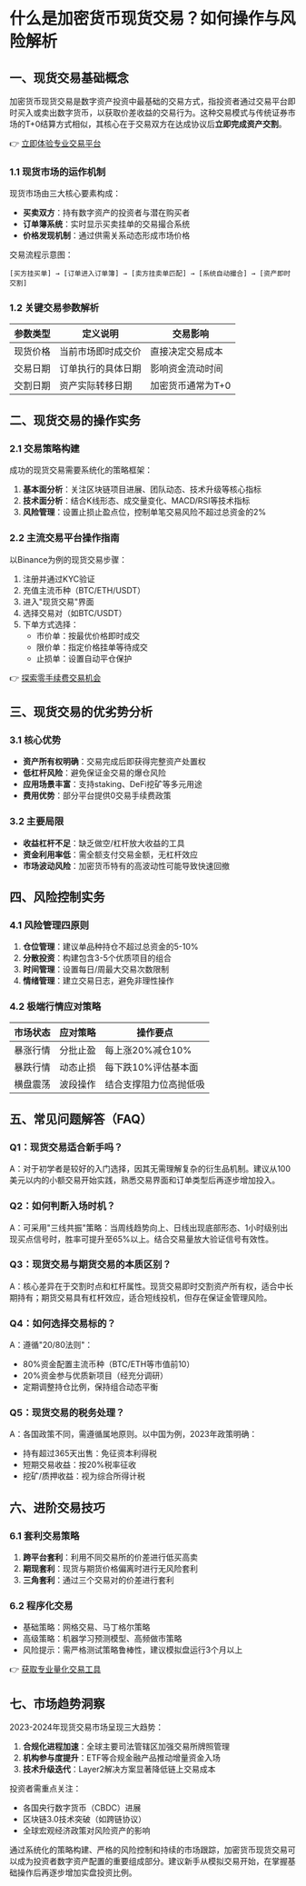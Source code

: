 # 什么是加密货币现货交易？如何操作与风险解析

## 一、现货交易基础概念
加密货币现货交易是数字资产投资中最基础的交易方式，指投资者通过交易平台即时买入或卖出数字货币，以获取价差收益的交易行为。这种交易模式与传统证券市场的T+0结算方式相似，其核心在于交易双方在达成协议后**立即完成资产交割**。

👉 [立即体验专业交易平台](https://bit.ly/okx_welcome)

### 1.1 现货市场的运作机制
现货市场由三大核心要素构成：
- **买卖双方**：持有数字资产的投资者与潜在购买者
- **订单簿系统**：实时显示买卖挂单的交易撮合系统
- **价格发现机制**：通过供需关系动态形成市场价格

交易流程示意图：
```
[买方挂买单] → [订单进入订单簿] → [卖方挂卖单匹配] → [系统自动撮合] → [资产即时交割]
```

### 1.2 关键交易参数解析
| 参数类型 | 定义说明 | 交易影响 |
|---------|----------|----------|
| 现货价格 | 当前市场即时成交价 | 直接决定交易成本 |
| 交易日期 | 订单执行的具体日期 | 影响资金流动时间 |
| 交割日期 | 资产实际转移日期 | 加密货币通常为T+0 |

## 二、现货交易的操作实务
### 2.1 交易策略构建
成功的现货交易需要系统化的策略框架：
1. **基本面分析**：关注区块链项目进展、团队动态、技术升级等核心指标
2. **技术面分析**：结合K线形态、成交量变化、MACD/RSI等技术指标
3. **风险管理**：设置止损止盈点位，控制单笔交易风险不超过总资金的2%

### 2.2 主流交易平台操作指南
以Binance为例的现货交易步骤：
1. 注册并通过KYC验证
2. 充值主流币种（BTC/ETH/USDT）
3. 进入"现货交易"界面
4. 选择交易对（如BTC/USDT）
5. 下单方式选择：
   - 市价单：按最优价格即时成交
   - 限价单：指定价格挂单等待成交
   - 止损单：设置自动平仓保护

👉 [探索零手续费交易机会](https://bit.ly/okx_welcome)

## 三、现货交易的优劣势分析
### 3.1 核心优势
- **资产所有权明确**：交易完成后即获得完整资产处置权
- **低杠杆风险**：避免保证金交易的爆仓风险
- **应用场景丰富**：支持staking、DeFi挖矿等多元用途
- **费用优势**：部分平台提供0交易手续费政策

### 3.2 主要局限
- **收益杠杆不足**：缺乏做空/杠杆放大收益的工具
- **资金利用率低**：需全额支付交易金额，无杠杆效应
- **市场波动风险**：加密货币特有的高波动性可能导致快速回撤

## 四、风险控制实务
### 4.1 风险管理四原则
1. **仓位管理**：建议单品种持仓不超过总资金的5-10%
2. **分散投资**：构建包含3-5个优质项目的组合
3. **时间管理**：设置每日/周最大交易次数限制
4. **情绪管理**：建立交易日志，避免非理性操作

### 4.2 极端行情应对策略
| 市场状态 | 应对策略 | 操作要点 |
|---------|----------|----------|
| 暴涨行情 | 分批止盈 | 每上涨20%减仓10% |
| 暴跌行情 | 动态止损 | 每下跌10%评估基本面 |
| 横盘震荡 | 波段操作 | 结合支撑阻力位高抛低吸 |

## 五、常见问题解答（FAQ）
### Q1：现货交易适合新手吗？
A：对于初学者是较好的入门选择，因其无需理解复杂的衍生品机制。建议从100美元以内的小额交易开始实践，熟悉交易界面和订单类型后再逐步增加投入。

### Q2：如何判断入场时机？
A：可采用"三线共振"策略：当周线趋势向上、日线出现底部形态、1小时级别出现买点信号时，胜率可提升至65%以上。结合交易量放大验证信号有效性。

### Q3：现货交易与期货交易的本质区别？
A：核心差异在于交割时点和杠杆属性。现货交易即时交割资产所有权，适合中长期持有；期货交易具有杠杆效应，适合短线投机，但存在保证金管理风险。

### Q4：如何选择交易标的？
A：遵循"20/80法则"：
- 80%资金配置主流币种（BTC/ETH等市值前10）
- 20%资金参与优质新项目（经充分调研）
- 定期调整持仓比例，保持组合动态平衡

### Q5：现货交易的税务处理？
A：各国政策不同，需遵循属地原则。以中国为例，2023年政策明确：
- 持有超过365天出售：免征资本利得税
- 短期交易收益：按20%税率征收
- 挖矿/质押收益：视为综合所得计税

## 六、进阶交易技巧
### 6.1 套利交易策略
1. **跨平台套利**：利用不同交易所的价差进行低买高卖
2. **期现套利**：现货与期货价格偏离时进行无风险套利
3. **三角套利**：通过三个交易对的价差进行套利

### 6.2 程序化交易
- 基础策略：网格交易、马丁格尔策略
- 高级策略：机器学习预测模型、高频做市策略
- 风险提示：需严格测试策略鲁棒性，建议模拟盘运行3个月以上

👉 [获取专业量化交易工具](https://bit.ly/okx_welcome)

## 七、市场趋势洞察
2023-2024年现货交易市场呈现三大趋势：
1. **合规化进程加速**：全球主要司法管辖区加强交易所牌照管理
2. **机构参与度提升**：ETF等合规金融产品推动增量资金入场
3. **技术升级迭代**：Layer2解决方案显著降低链上交易成本

投资者需重点关注：
- 各国央行数字货币（CBDC）进展
- 区块链3.0技术突破（如跨链协议）
- 全球宏观经济政策对风险资产的影响

通过系统化的策略构建、严格的风险控制和持续的市场跟踪，加密货币现货交易可以成为投资者数字资产配置的重要组成部分。建议新手从模拟交易开始，在掌握基础操作后再逐步增加实盘投资比例。